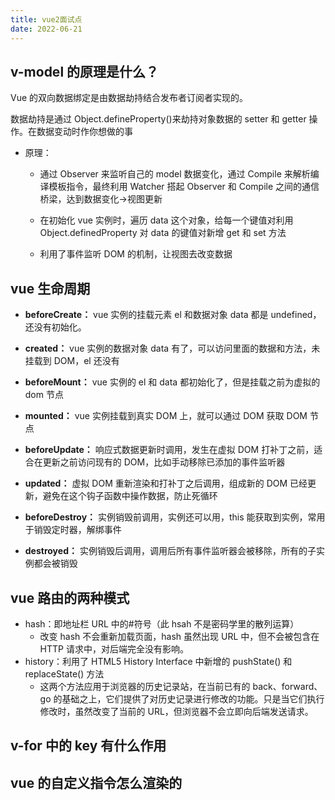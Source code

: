 ```yaml
---
title: vue2面试点
date: 2022-06-21
---
```


## v-model 的原理是什么？

Vue 的双向数据绑定是由数据劫持结合发布者订阅者实现的。

数据劫持是通过 Object.defineProperty()来劫持对象数据的 setter 和 getter 操作。在数据变动时作你想做的事

- 原理：

  - 通过 Observer 来监听自己的 model 数据变化，通过 Compile 来解析编译模板指令，最终利用 Watcher 搭起 Observer 和 Compile 之间的通信桥梁，达到数据变化->视图更新

  - 在初始化 vue 实例时，遍历 data 这个对象，给每一个键值对利用 Object.definedProperty 对 data 的键值对新增 get 和 set 方法

  - 利用了事件监听 DOM 的机制，让视图去改变数据

## vue 生命周期

- **beforeCreate：** vue 实例的挂载元素 el 和数据对象 data 都是 undefined，还没有初始化。

- **created：** vue 实例的数据对象 data 有了，可以访问里面的数据和方法，未挂载到 DOM，el 还没有

- **beforeMount：** vue 实例的 el 和 data 都初始化了，但是挂载之前为虚拟的 dom 节点

- **mounted：** vue 实例挂载到真实 DOM 上，就可以通过 DOM 获取 DOM 节点

- **beforeUpdate：** 响应式数据更新时调用，发生在虚拟 DOM 打补丁之前，适合在更新之前访问现有的 DOM，比如手动移除已添加的事件监听器

- **updated：** 虚拟 DOM 重新渲染和打补丁之后调用，组成新的 DOM 已经更新，避免在这个钩子函数中操作数据，防止死循环

- **beforeDestroy：** 实例销毁前调用，实例还可以用，this 能获取到实例，常用于销毁定时器，解绑事件

- **destroyed：** 实例销毁后调用，调用后所有事件监听器会被移除，所有的子实例都会被销毁

## vue 路由的两种模式

- hash：即地址栏 URL 中的#符号（此 hsah 不是密码学里的散列运算）
  - 改变 hash 不会重新加载页面，hash 虽然出现 URL 中，但不会被包含在 HTTP 请求中，对后端完全没有影响。
- history：利用了 HTML5 History Interface 中新增的 pushState() 和 replaceState() 方法
  - 这两个方法应用于浏览器的历史记录站，在当前已有的 back、forward、go 的基础之上，它们提供了对历史记录进行修改的功能。只是当它们执行修改时，虽然改变了当前的 URL，但浏览器不会立即向后端发送请求。

## v-for 中的 key 有什么作用

## vue 的自定义指令怎么渲染的
